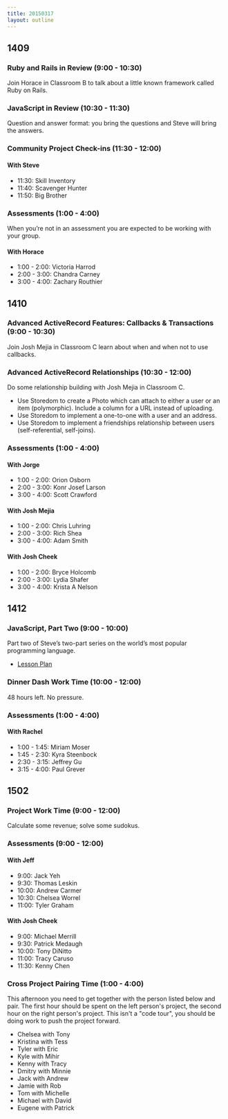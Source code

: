 ```yaml
---
title: 20150317
layout: outline
---
```


## 1409

### Ruby and Rails in Review (9:00 - 10:30)

Join Horace in Classroom B to talk about a little known framework called Ruby on Rails.

### JavaScript in Review (10:30 - 11:30)

Question and answer format: you bring the questions and Steve will bring the answers.

### Community Project Check-ins (11:30 - 12:00)

#### With Steve

* 11:30: Skill Inventory
* 11:40: Scavenger Hunter
* 11:50: Big Brother

### Assessments (1:00 - 4:00)

When you’re not in an assessment you are expected to be working with your group.

#### With Horace

* 1:00 - 2:00: Victoria Harrod
* 2:00 - 3:00: Chandra Carney
* 3:00 - 4:00: Zachary Routhier

## 1410

### Advanced ActiveRecord Features: Callbacks & Transactions (9:00 - 10:30)

Join Josh Mejia in Classroom C learn about when and when not to use callbacks.

### Advanced ActiveRecord Relationships (10:30 - 12:00)

Do some relationship building with Josh Mejia in Classroom C.

* Use Storedom to create a Photo which can attach to either a user or an item (polymorphic). Include a column for a URL instead of uploading.
* Use Storedom to implement a one-to-one with a user and an address.
* Use Storedom to implement a friendships relationship between users (self-referential, self-joins).

### Assessments (1:00 - 4:00)

#### With Jorge

* 1:00 - 2:00: Orion Osborn
* 2:00 - 3:00: Konr Josef Larson
* 3:00 - 4:00: Scott Crawford

#### With Josh Mejia

* 1:00 - 2:00: Chris Luhring
* 2:00 - 3:00: Rich Shea
* 3:00 - 4:00: Adam Smith

#### With Josh Cheek

* 1:00 - 2:00: Bryce Holcomb
* 2:00 - 3:00: Lydia Shafer
* 3:00 - 4:00: Krista A Nelson

## 1412

### JavaScript, Part Two (9:00 - 10:00)

Part two of Steve’s two-part series on the world’s most popular programming language.

* [Lesson Plan](https://github.com/turingschool/lesson_plans/blob/master/ruby_02-web_applications_with_ruby/introduction_to_javascript.markdown)

### Dinner Dash Work Time (10:00 - 12:00)

48 hours left. No pressure.

### Assessments (1:00 - 4:00)

#### With Rachel

* 1:00 - 1:45: Miriam Moser
* 1:45 - 2:30: Kyra Steenbock
* 2:30 - 3:15: Jeffrey Gu
* 3:15 - 4:00: Paul Grever

## 1502

### Project Work Time (9:00 - 12:00)

Calculate some revenue; solve some sudokus.

### Assessments (9:00 - 12:00)

#### With Jeff

* 9:00: Jack Yeh
* 9:30: Thomas Leskin
* 10:00: Andrew Carmer
* 10:30: Chelsea Worrel
* 11:00: Tyler Graham

#### With Josh Cheek

* 9:00: Michael Merrill
* 9:30: Patrick Medaugh
* 10:00: Tony DiNitto
* 11:00: Tracy Caruso
* 11:30: Kenny Chen

### Cross Project Pairing Time (1:00 - 4:00)

This afternoon you need to get together with the person listed below and
pair. The first hour should be spent on the left person's project, the second
hour on the right person's project. This isn't a "code tour", you should be doing
work to push the project forward.

* Chelsea with Tony
* Kristina with Tess
* Tyler with Eric
* Kyle with Mihir
* Kenny with Tracy
* Dmitry with Minnie
* Jack with Andrew
* Jamie with Rob
* Tom with Michelle
* Michael with David
* Eugene with Patrick
